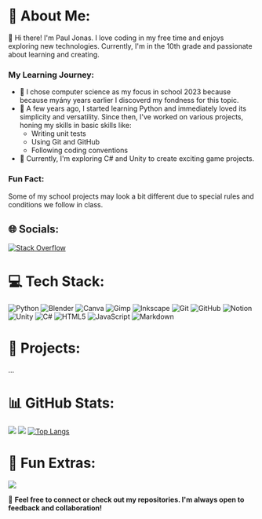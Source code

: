 # 💫 About Me:
👋 Hi there! I'm Paul Jonas. I love coding in my free time and enjoys exploring new technologies. Currently, I'm in the 10th grade and passionate about learning and creating.

### My Learning Journey:
- 🏫 I chose computer science as my focus in school 2023 because because myány years earlier I discoverd my fondness for this topic.
- 🐍 A few years ago, I started learning Python and immediately loved its simplicity and versatility. Since then, I've worked on various projects, honing my skills in basic skills like:
  - Writing unit tests
  - Using Git and GitHub
  - Following coding conventions
- 🌱 Currently, I'm exploring C# and Unity to create exciting game projects.

### Fun Fact:
Some of my school projects may look a bit different due to special rules and conditions we follow in class.

## 🌐 Socials:
[![Stack Overflow](https://img.shields.io/badge/-Stackoverflow-FE7A16?logo=stack-overflow&logoColor=white)](https://stackoverflow.com/users/28881529) 

# 💻 Tech Stack:
![Python](https://img.shields.io/badge/python-3670A0?style=for-the-badge&logo=python&logoColor=ffdd54) ![Blender](https://img.shields.io/badge/blender-%23F5792A.svg?style=for-the-badge&logo=blender&logoColor=white) ![Canva](https://img.shields.io/badge/Canva-%2300C4CC.svg?style=for-the-badge&logo=Canva&logoColor=white) ![Gimp](https://img.shields.io/badge/Gimp-657D8B?style=for-the-badge&logo=gimp&logoColor=FFFFFF) ![Inkscape](https://img.shields.io/badge/Inkscape-e0e0e0?style=for-the-badge&logo=inkscape&logoColor=080A13) ![Git](https://img.shields.io/badge/git-%23F05033.svg?style=for-the-badge&logo=git&logoColor=white) ![GitHub](https://img.shields.io/badge/github-%23121011.svg?style=for-the-badge&logo=github&logoColor=white) ![Notion](https://img.shields.io/badge/Notion-%23000000.svg?style=for-the-badge&logo=notion&logoColor=white) ![Unity](https://img.shields.io/badge/unity-%23000000.svg?style=for-the-badge&logo=unity&logoColor=white) ![C#](https://img.shields.io/badge/c%23-%23239120.svg?style=for-the-badge&logo=csharp&logoColor=white) ![HTML5](https://img.shields.io/badge/html5-%23E34F26.svg?style=for-the-badge&logo=html5&logoColor=white) ![JavaScript](https://img.shields.io/badge/javascript-%23323330.svg?style=for-the-badge&logo=javascript&logoColor=%23F7DF1E) ![Markdown](https://img.shields.io/badge/markdown-%23000000.svg?style=for-the-badge&logo=markdown&logoColor=white)

# 🚀 Projects:
...

# 📊 GitHub Stats:
![](https://github-readme-stats.vercel.app/api?username=RedLion8399&theme=dark&hide_border=false&include_all_commits=true&count_private=true&show_icons=true)
![](https://github-readme-streak-stats.herokuapp.com/?user=RedLion8399&theme=dark&hide_border=false)
[![Top Langs](https://github-readme-stats.vercel.app/api/top-langs/?username=RedLion8399&theme=dark&hide_border=false)](https://github.com/RedLion8399/github-readme-stats)

# 🌟 Fun Extras:
[![](https://visitcount.itsvg.in/api?id=RedLion8399&icon=0&color=3)](https://visitcount.itsvg.in)

💬 **Feel free to connect or check out my repositories. I'm always open to feedback and collaboration!**

<!-- Proudly created with GPRM ( https://gprm.itsvg.in ) -->
